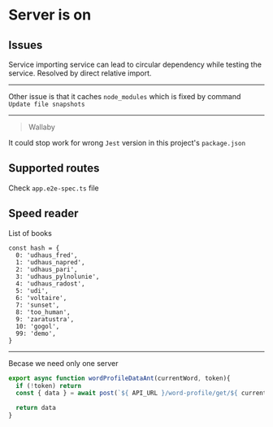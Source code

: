 # Server is on

## Issues

Service importing service can lead to circular dependency while testing the service. Resolved by direct relative import.

---

Other issue is that it caches `node_modules` which is fixed by command `Update file snapshots`

---

> Wallaby

It could stop work for wrong `Jest` version in this project's `package.json`

## Supported routes

Check `app.e2e-spec.ts` file

## Speed reader

List of books
```
const hash = {
  0: 'udhaus_fred',
  1: 'udhaus_napred',
  2: 'udhaus_pari',
  3: 'udhaus_pylnolunie',
  4: 'udhaus_radost',
  5: 'udi',
  6: 'voltaire',
  7: 'sunset',
  8: 'too_human',
  9: 'zaratustra',
  10: 'gogol',
  99: 'demo',
}
```

---

Becase we need only one server

```javascript
export async function wordProfileDataAnt(currentWord, token){
  if (!token) return
  const { data } = await post(`${ API_URL }/word-profile/get/${ currentWord }`, { token })

  return data
}
```